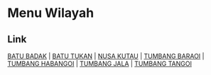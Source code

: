# Menu Wilayah

## Link

[BATU BADAK](https://github.com/gigit-pemilu/pemilu-2024-62-kalimantan-tengah/tree/main/pileg-dpr/hitung-suara/sub/62-kalimantan-tengah/sub/06-katingan/sub/12-petak-malai/sub/2003-batu-badak)
 | 
[BATU TUKAN](https://github.com/gigit-pemilu/pemilu-2024-62-kalimantan-tengah/tree/main/pileg-dpr/hitung-suara/sub/62-kalimantan-tengah/sub/06-katingan/sub/12-petak-malai/sub/2004-batu-tukan)
 | 
[NUSA KUTAU](https://github.com/gigit-pemilu/pemilu-2024-62-kalimantan-tengah/tree/main/pileg-dpr/hitung-suara/sub/62-kalimantan-tengah/sub/06-katingan/sub/12-petak-malai/sub/2006-nusa-kutau)
 | 
[TUMBANG BARAOI](https://github.com/gigit-pemilu/pemilu-2024-62-kalimantan-tengah/tree/main/pileg-dpr/hitung-suara/sub/62-kalimantan-tengah/sub/06-katingan/sub/12-petak-malai/sub/2001-tumbang-baraoi)
 | 
[TUMBANG HABANGOI](https://github.com/gigit-pemilu/pemilu-2024-62-kalimantan-tengah/tree/main/pileg-dpr/hitung-suara/sub/62-kalimantan-tengah/sub/06-katingan/sub/12-petak-malai/sub/2007-tumbang-habangoi)
 | 
[TUMBANG JALA](https://github.com/gigit-pemilu/pemilu-2024-62-kalimantan-tengah/tree/main/pileg-dpr/hitung-suara/sub/62-kalimantan-tengah/sub/06-katingan/sub/12-petak-malai/sub/2002-tumbang-jala)
 | 
[TUMBANG TANGOI](https://github.com/gigit-pemilu/pemilu-2024-62-kalimantan-tengah/tree/main/pileg-dpr/hitung-suara/sub/62-kalimantan-tengah/sub/06-katingan/sub/12-petak-malai/sub/2005-tumbang-tangoi)

